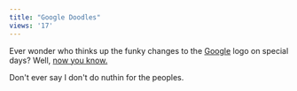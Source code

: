 ```yaml
---
title: "Google Doodles"
views: '17'
---
```

<p>Ever wonder who thinks up the funky changes to the <a href="https://www.google.com">Google</a> logo on special days?  Well, <a href="https://www.google.com/googleblog/2004/06/oodles-of-doodles.html">now you know.</a></p>
<p>Don't ever say I don't do nuthin for the peoples.</p>
